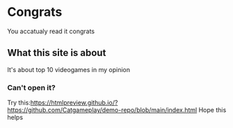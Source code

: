# Congrats

You accatualy read it congrats

## What this site is about

It's about top 10 videogames in my opinion

### Can't open it?

Try this:https://htmlpreview.github.io/?https://github.com/Catgameplay/demo-repo/blob/main/index.html
Hope this helps